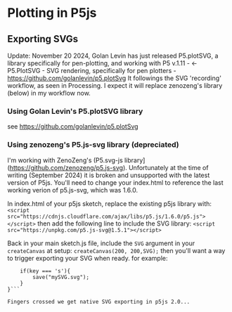 # Plotting in P5js

## Exporting SVGs
Update: November 20 2024, Golan Levin has just released P5.plotSVG, a library specifically for pen-plotting, and working with P5 v.1.11 - <- P5.PlotSVG - SVG rendering, specifically for pen plotters - <https://github.com/golanlevin/p5.plotSvg> It followings the SVG 'recording' workflow, as seen in Processing. I expect it will replace zenozeng's library (below) in my workflow now.

### Using Golan Levin's P5.plotSVG library
see <https://github.com/golanlevin/p5.plotSvg>

### Using zenozeng's P5.js-svg library (depreciated)
I'm working with ZenoZeng's (P5.svg-js library](https://github.com/zenozeng/p5.js-svg). Unfortunately at the time of writing (September 2024) it is broken and unsupported with the latest version of P5js. You'll need to change your index.html to reference the last working verion of p5.js-svg, which was 1.6.0.

In index.html of your p5js sketch, replace the existing p5js library with:
`<script src="https://cdnjs.cloudflare.com/ajax/libs/p5.js/1.6.0/p5.js"></script>`
then add the following line to include the SVG library:
`<script src="https://unpkg.com/p5.js-svg@1.5.1"></script>`

Back in your main sketch.js file, include the `SVG` argument in your `createCanvas` at setup:
`createCanvas(200, 200,SVG);`
then you'll want a way to trigger exporting your SVG when ready. for example:
```function keyPressed(){
    if(key === 's'){
        save("mySVG.svg");
    }
}```

Fingers crossed we get native SVG exporting in p5js 2.0...
